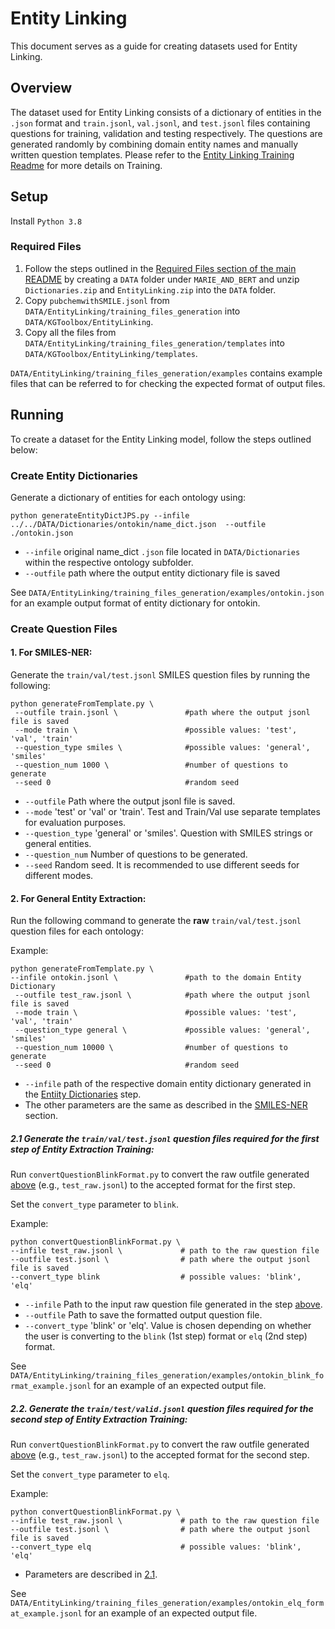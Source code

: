# Entity Linking 
This document serves as a guide for creating datasets used for Entity Linking.

## Overview
The dataset used for Entity Linking consists of a dictionary of entities in the `.json` format and `train.jsonl`, `val.jsonl`, and 
`test.jsonl` files containing questions for training, validation and testing respectively. The questions are generated randomly by combining domain entity names and manually written question templates. Please refer to the 
[Entity Linking Training Readme](../../Training/EntityLinking/readme.md) for more details on Training.

## Setup
Install `Python 3.8`

### Required Files
1. Follow the steps outlined in the [Required Files section of the main README](../../readme.md#required-files) by creating a `DATA` folder under `MARIE_AND_BERT` and unzip `Dictionaries.zip` and `EntityLinking.zip` into the `DATA` folder.
2. Copy `pubchemwithSMILE.jsonl` from `DATA/EntityLinking/training_files_generation` into `DATA/KGToolbox/EntityLinking`.
3. Copy all the files from `DATA/EntityLinking/training_files_generation/templates` into `DATA/KGToolbox/EntityLinking/templates`.

`DATA/EntityLinking/training_files_generation/examples` contains example files that can be referred to for checking the expected 
format of output files.

## Running
To create a dataset for the Entity Linking model, follow the steps outlined below:

### Create Entity Dictionaries

Generate a dictionary of entities for each ontology using:
```
python generateEntityDictJPS.py --infile ../../DATA/Dictionaries/ontokin/name_dict.json  --outfile ./ontokin.json
```
* `--infile`  original name_dict `.json` file located in `DATA/Dictionaries` within the respective ontology subfolder.
* `--outfile` path where the output entity dictionary file is saved

See `DATA/EntityLinking/training_files_generation/examples/ontokin.json` for an example output format of entity dictionary for ontokin.

### Create Question Files
#### 1. For SMILES-NER:

Generate the `train/val/test.jsonl` SMILES question files by running the following:
```
python generateFromTemplate.py \
 --outfile train.jsonl \               #path where the output jsonl file is saved
 --mode train \                        #possible values: 'test', 'val', 'train'
 --question_type smiles \              #possible values: 'general', 'smiles'
 --question_num 1000 \                 #number of questions to generate
 --seed 0                              #random seed
```
* `--outfile` Path where the output jsonl file is saved.
* `--mode` 'test' or 'val' or 'train'. Test and Train/Val use separate templates for evaluation purposes.
* `--question_type` 'general' or 'smiles'. Question with SMILES strings or general entities.
* `--question_num` Number of questions to be generated. 
* `--seed` Random seed. It is recommended to use different seeds for different modes.

#### 2. For General Entity Extraction: 

Run the following command to generate the <b>raw</b> `train/val/test.jsonl` question files for each ontology:

Example:
```
python generateFromTemplate.py \
--infile ontokin.jsonl \               #path to the domain Entity Dictionary
 --outfile test_raw.jsonl \            #path where the output jsonl file is saved
 --mode train \                        #possible values: 'test', 'val', 'train'
 --question_type general \             #possible values: 'general', 'smiles'
 --question_num 10000 \                #number of questions to generate
 --seed 0                              #random seed
```
* `--infile` path of the respective domain entity dictionary generated in the [Entiity Dictionaries](#entity-dictionary) step.
* The other parameters are the same as described in the [SMILES-NER](#1.-for-smiles-ner:) section.

##### 2.1 Generate the `train/val/test.jsonl` question files required for the first step of Entity Extraction Training:

Run `convertQuestionBlinkFormat.py` to convert the raw outfile generated [above](#2-for-general-entity-extraction) (e.g., `test_raw.jsonl`) to the accepted format for the first step. 

Set the `convert_type` parameter to `blink`.

Example:
```
python convertQuestionBlinkFormat.py \
--infile test_raw.jsonl \             # path to the raw question file
--outfile test.jsonl \                # path where the output jsonl file is saved
--convert_type blink                  # possible values: 'blink', 'elq'
```
* `--infile` Path to the input raw question file generated in the step [above](#2-for-general-entity-extraction).
* `--outfile` Path to save the formatted output question file.
* `--convert_type` 'blink' or 'elq'. Value is chosen depending on whether the user is converting to the `blink` (1st step) format or `elq` (2nd step) format. 

See `DATA/EntityLinking/training_files_generation/examples/ontokin_blink_format_example.jsonl` for an example of an expected output file.


##### 2.2. Generate the `train/test/valid.jsonl` question files required for the second step of Entity Extraction Training:   

Run `convertQuestionBlinkFormat.py` to convert the raw outfile generated [above](#2-for-general-entity-extraction) (e.g., `test_raw.jsonl`) to the accepted format for the second step.

Set the `convert_type` parameter to `elq`.

Example:
```
python convertQuestionBlinkFormat.py \
--infile test_raw.jsonl \             # path to the raw question file
--outfile test.jsonl \                # path where the output jsonl file is saved
--convert_type elq                    # possible values: 'blink', 'elq'
```
* Parameters are described in [2.1](#2.1.Generate-the-train/val/test.jsonl-question-files-required-for-the-first-step-of-Entity-Extraction-Training).

See `DATA/EntityLinking/training_files_generation/examples/ontokin_elq_format_example.jsonl` for an example of an expected output file.